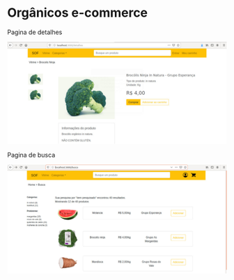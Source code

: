 # Orgânicos e-commerce

Pagina de detalhes  

![Detalhes](https://github.com/Kiriwill/sof-front/blob/master/public/images/detalhes.jpeg "Detalhes")



Pagina de busca   

![Busca](https://github.com/Kiriwill/sof-front/blob/master/public/images/busca.jpeg "Busca por produto")
